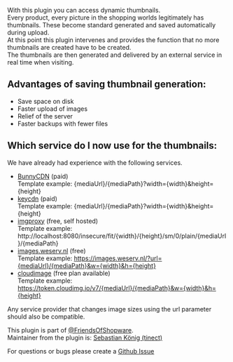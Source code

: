With this plugin you can access dynamic thumbnails.  
Every product, every picture in the shopping worlds legitimately has thumbnails. These become standard
generated and saved automatically during upload.  
At this point this plugin intervenes and provides the function that no more thumbnails are created have to be created.  
The thumbnails are then generated and delivered by an external service in real time when visiting.

## Advantages of saving thumbnail generation:
- Save space on disk
- Faster upload of images
- Relief of the server
- Faster backups with fewer files

## Which service do I now use for the thumbnails:
We have already had experience with the following services.
- [BunnyCDN](https://bunnycdn.com) (paid)  
  Template example: {mediaUrl}/{mediaPath}?width={width}&height={height}
- [keycdn](https://www.keycdn.com/support/image-processing) (paid)  
  Template example: {mediaUrl}/{mediaPath}?width={width}&height={height}
- [imgproxy](https://imgproxy.net/) (free, self hosted)  
  Template example: http://localhost:8080/insecure/fit/{width}/{height}/sm/0/plain/{mediaUrl}/{mediaPath}
- [images.weserv.nl](https://images.weserv.nl/) (free)  
  Template example: https://images.weserv.nl/?url={mediaUrl}/{mediaPath}&w={width}&h={height}
- [cloudimage](https://www.cloudimage.io/en/home) (free plan available)  
  Template example: https://token.cloudimg.io/v7/{mediaUrl}/{mediaPath}&w={width}&h={height}

Any service provider that changes image sizes using the url parameter should also be compatible.

This plugin is part of [@FriendsOfShopware](https://store.shopware.com/en/friends-of-shopware.html).  
Maintainer from the plugin is: [Sebastian König (tinect)](https://github.com/tinect)

For questions or bugs please create a [Github Issue](https://github.com/FriendsOfShopware/FroshPlatformThumbnailProcessor/issues/new)

